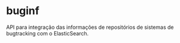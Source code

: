 # buginf
API para integração das informações de repositórios de sistemas de bugtracking com o ElasticSearch.
